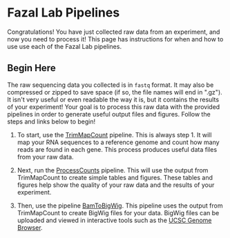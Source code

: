 # Fazal Lab Pipelines
Congratulations! You have just collected raw data from an experiment, and now you need 
to process it! This page has instructions for when and how to use use each of the 
Fazal Lab pipelines.


## Begin Here
The raw sequencing data you collected is in `fastq` format. It may also be compressed 
or zipped to save space (if so, the file names will end in ".gz"). It isn't very 
useful or even readable the way it is, but it contains the results of your experiment! 
Your goal is to process this raw data with the provided pipelines in order to generate 
useful output files and figures. Follow the steps and links below to begin!

1. To start, use the [TrimMapCount]() pipeline. This is always step 1. It will map 
   your RNA sequences to a reference genome and count how many reads are found in each 
   gene. This process produces useful data files from your raw data.

2. Next, run the [ProcessCounts]() pipeline. This will use the output from TrimMapCount 
   to create simple tables and figures. These tables and figures help show the quality 
   of your raw data and the results of your experiment.

3. Then, use the pipeline [BamToBigWig](). This pipeline uses the output from 
   TrimMapCount to create BigWig files for your data. BigWig files can be uploaded and 
   viewed in interactive tools such as the [UCSC Genome Browser](https://genome.ucsc.edu/).
